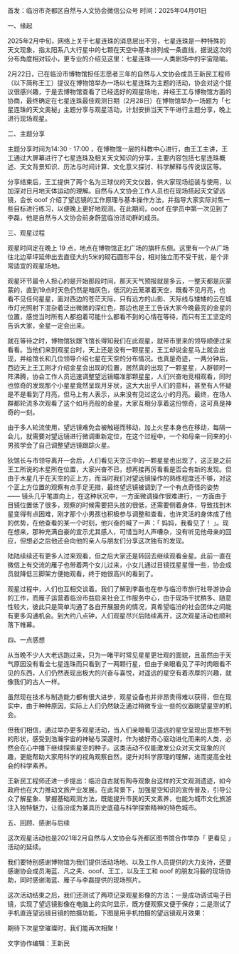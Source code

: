 首发：临汾市尧都区自然与人文协会微信公众号 
时间：2025年04月01日 

一、缘起

2025年2月中旬，网络上关于七星连珠的消息层出不穷，七星连珠是一种特殊的天文现象，指太阳系八大行星中的七颗在天空中基本排列成一条直线，据说这次的分布角度相对较小，更专业的介绍见这里：七星连珠——人类剧场中的宇宙隐喻。 

2月22日，已在临汾市博物馆担任志愿者三年的自然与人文协会成员王新民工程师（以下简称王工）提议在博物馆举办一场以七星连珠为主题的活动，协会对这个提议很感兴趣，于是去博物馆查看了已经选好的观星场地，并经王工与博物馆方面的协商，最终确定在七星连珠最佳观测日期（2月28日）在博物馆举办一场题为「七星连珠的天文奥秘」主题分享与观星活动，计划安排当天下午进行主题分享，晚上进行现场观星。 

二、主题分享

主题分享时间为14:30 - 17:00 ，在博物馆一层的科教中心进行，由王工主讲，王工通过大屏幕进行了七星连珠及相关天文知识的分享，主要内容包括七星连珠概述、天文背景知识、历法与时间计算、文化意义探讨、科学解释与传说误区等。 

分享结束后，王工提供了两个名为三球仪的天文仪器，供大家现场组装与使用，以加深对日月地天体运动的理解。自然与人文协会工作人员也在现场搭起天文望远镜，会长 ooof 介绍了望远镜的工作原理与基本操作方法，并指导大家实际对焦一些目标进行练习，以便晚上更好地观测。在此期间，ooof 在学员中第一次见到了李磊，他是自然与人文协会前身蔚蓝临汾活动群的成员。 

三、观星过程

观星时间定在晚上 19 点，地点在博物馆正北广场的旗杆东侧。这里有一个从广场往北边草坪延伸出去直径大约5米的砌石圆形平台，相对独立而不受干扰，是个非常适宜的观星场地。 

观星环节最令人担心的是开始那段时间，那天天气预报就是多云，一整天都是灰蒙蒙的，直到19点时天色仍然是暗灰色，低沉的云笼罩着天空，既看不见月亮，也看不见任何星星，面对西边的苍茫天际，只有远方的山影、天际线与矮矮的云在城市灯光照射下混杂着泛出微微的深红色，那边也是王工告诉大家今晚最亮的金星的位置，感觉当时所有人都抱着可能什么都看不到的心情在等待，而只有王工坚定的告诉大家，金星一定会出来。 

就在等待之时，博物馆狄跟飞馆长得知我们在此观星，就带市里来的领导顺便过来看看。当他们来到观星台时，天上还是没有一颗星星，王工却说金星马上就会出现，并给馆长和几位领导介绍七星在天空的分布情况。也真是奇迹，一两分钟后，西边天上王工刚才介绍金星会出现的位置，居然真的出现了一颗星星，人群顿时一阵沸腾，协会工作人员迅速调整望远镜瞄准那颗星星，人们兴奋地竞相观看，同时也惊奇的发现那个小星星竟然呈现月牙状，这大大出乎人们的意料，甚至有人怀疑是不是看到了月亮，但马上有人表示，从来没有见过这么小的月亮。最终，在场人群都轮流多次观看了这个如月亮般的金星，大家互相分享着这份惊奇，这可真是神奇的一刻。 

由于多人轮流使用，望远镜难免会被触碰而移动，加上火星本身也在移动，每隔一会儿，就需要对望远镜进行微调重新定位，在这个过程中，一个和母亲一同来的小男孩学会了自己调整望远镜跟踪火星。 

狄馆长与市领导离开一会后，人们看见天空正中的一颗星星也出现了，这正是之前王工所说的木星所在位置，大家兴奋不已，想再接再厉看看是否会有新的发现。但由于木星几乎在天空的正上方，而当时我们对望远镜操作的熟练程度还不够，对这个正上方位置的观察有点手足无措，最终望远镜被调到了一个有点奇怪的姿势 —— 镜头几乎笔直向上，在这种状况中，一方面微调操作很难进行，一方面由于目镜位置低了很多，观察的时候需要把头放的很低，还需要侧着身体，导致找到木星变得有点困难，刚才那个小男孩也积极参与调整和查看，也许灵活的身体成了他的优势，在他查看的某一个时刻，他兴奋的喊了一声：「 妈妈，我看见了！ 」。现在想来，那种充满自豪的宣示尤其感人，可惜当时人声嘈杂，没有听见他母亲的回应，但想必之后他还会向他的亲人与朋友们分享这次独有的发现。 

陆陆续续还有更多人过来观看，但之后大家还是转回去继续观看金星。此前一直在微信上有交流的雁子也带着两个女儿过来，小女儿通过目镜找星星慢一些，协会成员就降低三脚架方便她观看，终于她很高兴的看到了。 

观星过程中，人们也互相交谈着。我们了解到李磊也在参与临汾市旅行社导游协会的工作，而雁子运营着临汾市益启来社会工作服务中心，由于现场干扰稍多、随意性较大，彼此只是简单沟通了各自开展服务的情况，真希望临汾的社会团体之间能有更多沟通机会。到大约八点钟，人们观星尽兴后陆续离开，这次观星活动也顺利落下帷幕。 

四、一点感想

从当晚不少人大老远跑过来，只为一睹平时常见星星更壮观的面貌，且虽然由于天气原因没有看全七星连珠而只看到了一两颗行星，但由于亲眼看见了平时肉眼看不见的东西，人们仍然表现出极大的兴奋与喜悦，对遥远的星空有着浓厚的兴趣，就像我们的古人一样。

虽然现在技术与制造能力都有很大进步，观星设备也并非昂贵得难以获得，但在现实中，由于种种原因，实际上人们仍然缺乏通过稍微专业一些的仪器眺望星空的机会。 

但我们相信，通过举办更多观星活动，当人们亲眼看见遥远的星空呈现出意想不到的形状，感受到浩瀚宇宙的神秘与深邃时，作为被好奇心驱动进化而来的人类，必然会在心中播下继续探索星空的种子。这类活动不仅能激发公众对天文现象的兴趣，更能帮助大家用科学的视角观察自然，提升对科学原理的理解，进而提高全社会的科学素养。 

王新民工程师还进一步提出：临汾自古就有陶寺观象台这样的天文观测遗迹，如今政府也在大力推动文旅产业发展。在此背景下，加强星空知识的宣传普及，引导公众了解星象、掌握基础观测方法，既能提升市民的天文素养，也能为城市文化旅游注入独特魅力，让临汾成为兼具历史底蕴与科学探索精神的特色城市。 

五、回顾、感谢与后续

这次观星活动也是2021年2月自然与人文协会与尧都区图书馆合作举办「 更看见 」活动的延续。

我们要特别感谢博物馆为我们提供活动场地、以及工作人员提供的大力支持，还要感谢协会成员海蓝、凡之夫、ooof、王工，以及王工和 ooof 的朋友冯毅的现场协助，同时感谢海蓝、雁子与李磊提供的现场照片。

这次活动结束之后，我们还测试了两项记录观星影像的方法：一是成功调试电子目镜，实现了望远镜影像在电脑上的实时显示，既方便观察又便于保存；二是测试了手机直连望远镜目镜的拍摄功能，下图是用手机拍摄的望远镜观月效果：

期待下次星空璀璨时，我们能再次相聚！



文字协作编辑：王新民
